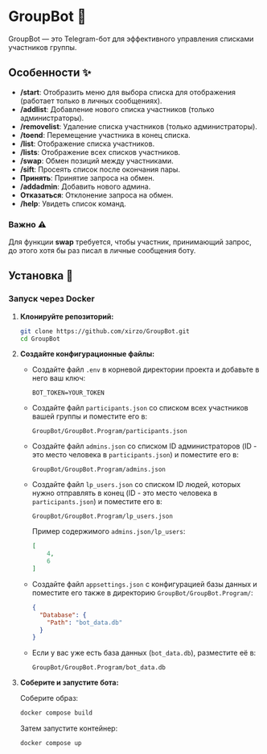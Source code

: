 # GroupBot 🤖

GroupBot — это Telegram-бот для эффективного управления списками участников группы.

## Особенности ✨

- **/start**: Отобразить меню для выбора списка для отображения (работает только в личных сообщениях).
- **/addlist**: Добавление нового списка участников (только администраторы).
- **/removelist**: Удаление списка участников (только администраторы).
- **/toend**: Перемещение участника в конец списка.
- **/list**: Отображение списка участников.
- **/lists**: Отображение всех списков участников.
- **/swap**: Обмен позиций между участниками.
- **/sift**: Просеять список после окончания пары.
- **Принять**: Принятие запроса на обмен.
- **/addadmin**: Добавить нового админа.
- **Отказаться**: Отклонение запроса на обмен.
- **/help**: Увидеть список команд.

### Важно ⚠️

Для функции **swap** требуется, чтобы участник, принимающий запрос, до этого хотя бы раз писал в личные сообщения боту.

## Установка 🚀

### Запуск через Docker

1. **Клонируйте репозиторий:**

    ```sh
    git clone https://github.com/xirzo/GroupBot.git
    cd GroupBot
    ```

2. **Создайте конфигурационные файлы:**

    - Создайте файл `.env` в корневой директории проекта и добавьте в него ваш ключ:

      ```env
      BOT_TOKEN=YOUR_TOKEN
      ```

    - Создайте файл `participants.json` со списком всех участников вашей группы и поместите его в:

      ```plaintext
      GroupBot/GroupBot.Program/participants.json
      ```

    - Создайте файл `admins.json` со списком ID администраторов (ID - это место человека в `participants.json`) и поместите его в:

      ```plaintext
      GroupBot/GroupBot.Program/admins.json
      ```

    - Создайте файл `lp_users.json` со списком ID людей, которых нужно отправлять в конец (ID - это место человека в `participants.json`) и поместите его в:

      ```plaintext
      GroupBot/GroupBot.Program/lp_users.json
      ```

      Пример содержимого `admins.json/lp_users`:

      ```json
      [
          4,
          6
      ]
      ```

    - Создайте файл `appsettings.json` с конфигурацией базы данных и поместите его также в директорию `GroupBot/GroupBot.Program/`:

      ```json
      {
        "Database": {
          "Path": "bot_data.db"
        }
      }
      ```

    - Если у вас уже есть база данных (`bot_data.db`), разместите её в:

      ```plaintext
      GroupBot/GroupBot.Program/bot_data.db
      ```

3. **Соберите и запустите бота:**

    Соберите образ:

    ```sh
    docker compose build
    ```

    Затем запустите контейнер:

    ```sh
    docker compose up
    ```
